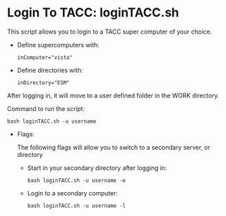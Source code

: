 # Login To TACC: loginTACC.sh

This script allows you to login to a TACC super computer of your choice.

- Define supercomputers with:

      inComputer="vista"

- Define directories with:

      inDirectory="ESM"

After logging in, it will move to a user defined folder in the WORK directory.


Command to run the script: 

    bash loginTACC.sh -u username

- Flags:

  The following flags will allow you to switch to a secondary server, or directory

  - Start in your secondary directory after logging in:
  
        bash loginTACC.sh -u username -e

  - Login to a secondary computer:

        bash loginTACC.sh -u username -l
   
